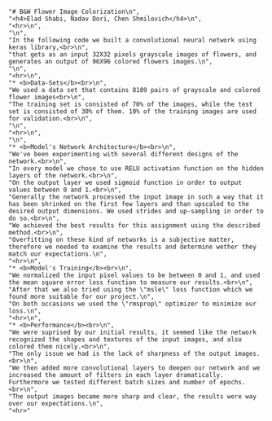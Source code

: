     "# B&W Flower Image Colorization\n",
    "<h4>Elad Shabi, Nadav Dori, Chen Shmilovich</h4>\n",
    "<hr>\n",
    "\n",
    "In the following code we built a convolutional neural network using keras library,<br>\n",
    "that gets as an input 32X32 pixels grayscale images of flowers, and generates an output of 96X96 colored flowers images.\n",
    "\n",
    "<hr>\n",
    "* <b>Data-Sets</b><br>\n",
    "We used a data set that contains 8189 pairs of grayscale and colored flower images<br>\n",
    "The training set is consisted of 70% of the images, while the test set is consisted of 30% of them. 10% of the training images are used for validation.<br>\n",
    "\n",
    "<hr>\n",
    "\n",
    "* <b>Model's Network Architecture</b><br>\n",
    "We've been experimenting with several different designs of the network.<br>\n",
    "In every model we chose to use RELU activation function on the hidden layers of the network.<br>\n",
    "On the output layer we used sigmoid function in order to output values between 0 and 1.<br>\n",
    "Generally the network processed the input image in such a way that it has been shrinked on the first few layers and than upscaled to the desired output dimensions. We used strides and up-sampling in order to do so.<br>\n",
    "We achieved the best results for this assignment using the described method.<br>\n",
    "Overfitting on these kind of networks is a subjective matter, therefore we needed to examine the results and determine wether they match our expectations.\n",
    "<hr>\n",
    "* <b>Model's Training</b><br>\n",
    "We normalized the input pixel values to be between 0 and 1, and used the mean square error loss function to measure our results.<br>\n",
    "After that we also tried using the \"msle\" loss function which we found more suitable for our project.\n",
    "On both occasions we used the \"rmsprop\" optimizer to minimize our loss.\n",
    "<hr>\n",
    "* <b>Performance</b><br>\n",
    "We were suprised by our initial results, it seemed like the network recognized the shapes and textures of the input images, and also colored them nicely.<br>\n",
    "The only issue we had is the lack of sharpness of the output images.<br>\n",
    "We then added more convolutional layers to deepen our network and we increased the amount of filters in each layer dramatically. Furthermore we tested different batch sizes and number of epochs.<br>\n",
    "The output images became more sharp and clear, the results were way over our expectations.\n",
    "<hr>"

